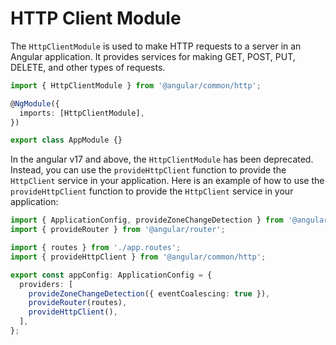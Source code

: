 # HTTP Client Module

The `HttpClientModule` is used to make HTTP requests to a server in an Angular application. It provides services for making GET, POST, PUT, DELETE, and other types of requests.

```ts
import { HttpClientModule } from '@angular/common/http';

@NgModule({
  imports: [HttpClientModule],
})

export class AppModule {}
```

In the angular v17 and above, the `HttpClientModule` has been deprecated. Instead, you can use the `provideHttpClient` function to provide the `HttpClient` service in your application. Here is an example of how to use the `provideHttpClient` function to provide the `HttpClient` service in your application:

```ts
import { ApplicationConfig, provideZoneChangeDetection } from '@angular/core';
import { provideRouter } from '@angular/router';

import { routes } from './app.routes';
import { provideHttpClient } from '@angular/common/http';

export const appConfig: ApplicationConfig = {
  providers: [
    provideZoneChangeDetection({ eventCoalescing: true }),
    provideRouter(routes),
    provideHttpClient(),
  ],
};
```